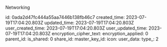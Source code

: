Networking

id: 0ada2d47fc444a55aa7446b138fb46c7
created_time: 2023-07-19T17:04:20.803Z
updated_time: 2023-07-19T17:04:20.803Z
user_created_time: 2023-07-19T17:04:20.803Z
user_updated_time: 2023-07-19T17:04:20.803Z
encryption_cipher_text: 
encryption_applied: 0
parent_id: 
is_shared: 0
share_id: 
master_key_id: 
icon: 
user_data: 
type_: 2